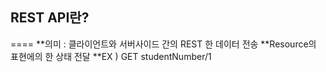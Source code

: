 ## REST API란? 
==== 
**의미 : 클라이언트와 서버사이드 간의 REST 한 데이터 전송 
**Resource의 표현에의 한 상태 전달 
**EX ) GET studentNumber/1
 


